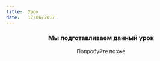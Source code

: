```yaml
---
title:  Урок
date:   17/06/2017
---
```


### <center>Мы подготавливаем данный урок</center>
<center>Попробуйте позже</center>